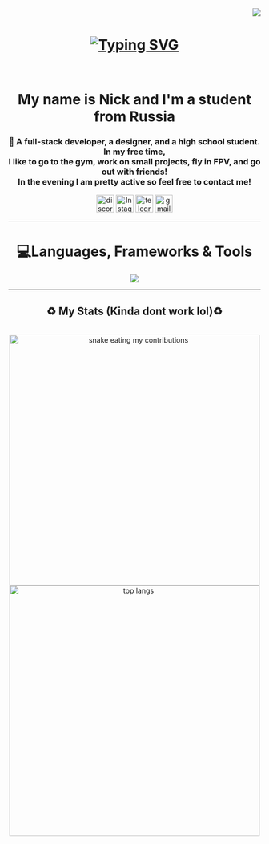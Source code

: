 <img align="right" src="https://visitor-badge.laobi.icu/badge?page_id=jwenjian.visitor-badge" />
<br>
<h1 align="center">
  <a href="https://git.io/typing-svg"><img src="https://readme-typing-svg.demolab.com?font=Fira+Code&weight=600&size=40&pause=500&color=676767&center=true&vCenter=true&random=false&width=435&lines=Loading+.+.+.;Loading+.+.+.;Loading+.+.+." alt="Typing SVG" /></a></h1>
<br>
<h1 align="center" >My name is Nick and I'm a student from Russia</h1>
  <h3 align="center">🦐 A full-stack developer, a designer, and a high school student. In my free time, 
   <br> I like to go to the gym, work on small projects, fly in FPV, and go out with friends! <br> In the evening I am pretty active so  feel free to contact me!</h3>
<div align="center">
  <img src="https://img.shields.io/static/v1?message=Discord&logo=discord&label=&color=7289DA&logoColor=white&labelColor=&style=for-the-badge" height="35" alt="discord logo"  />
  <img src="https://img.shields.io/static/v1?message=Instagram&logo=instagram&label=&color=E4405F&logoColor=white&labelColor=&style=for-the-badge" height="35" alt="Instagram logo"  />
  <img src="https://img.shields.io/static/v1?message=Telegram&logo=telegram&label=&color=2CA5E0&logoColor=white&labelColor=&style=for-the-badge" height="35" alt="telegram logo"  />
  <img src="https://img.shields.io/static/v1?message=Gmail&logo=gmail&label=&color=D14836&logoColor=white&labelColor=&style=for-the-badge" height="35" alt="gmail logo"  />
</div>
<hr>
<h1 align="center">💻Languages, Frameworks & Tools</h1>

<p align="center">
  <a href="https://skillicons.dev">
    <img src="https://skillicons.dev/icons?i=github,bootstrap,azure,cpp,css,html,figma,ai,ps,js,vscode,visualstudio&perline=6" />
  </a>
</p>
<hr>
<div align="center">
  <h2>♻️ My Stats (Kinda dont work lol)♻️</h2>
  <br>
  <div align="center">
  <img  width=500  alt="snake eating my contributions" src="https://github-readme-stats.vercel.app/api?username=nekalashnik22&theme=transparent" />
  <br>
  <img width=500 align="center" src="https://github-readme-stats.vercel.app/api/top-langs/?username=nekalashnik22&layout=compact&theme=transparent" alt="top langs" />
  </div>
  <br/><br/><br/>
</div>


